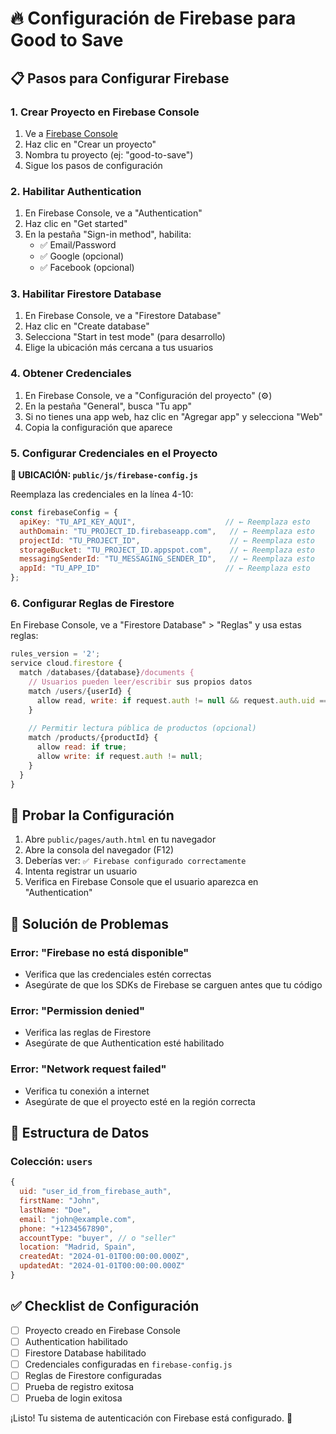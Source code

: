 # 🔥 Configuración de Firebase para Good to Save

## 📋 Pasos para Configurar Firebase

### 1. Crear Proyecto en Firebase Console

1. Ve a [Firebase Console](https://console.firebase.google.com/)
2. Haz clic en "Crear un proyecto"
3. Nombra tu proyecto (ej: "good-to-save")
4. Sigue los pasos de configuración

### 2. Habilitar Authentication

1. En Firebase Console, ve a "Authentication"
2. Haz clic en "Get started"
3. En la pestaña "Sign-in method", habilita:
   - ✅ Email/Password
   - ✅ Google (opcional)
   - ✅ Facebook (opcional)

### 3. Habilitar Firestore Database

1. En Firebase Console, ve a "Firestore Database"
2. Haz clic en "Create database"
3. Selecciona "Start in test mode" (para desarrollo)
4. Elige la ubicación más cercana a tus usuarios

### 4. Obtener Credenciales

1. En Firebase Console, ve a "Configuración del proyecto" (⚙️)
2. En la pestaña "General", busca "Tu app"
3. Si no tienes una app web, haz clic en "Agregar app" y selecciona "Web"
4. Copia la configuración que aparece

### 5. Configurar Credenciales en el Proyecto

**📍 UBICACIÓN: `public/js/firebase-config.js`**

Reemplaza las credenciales en la línea 4-10:

```javascript
const firebaseConfig = {
  apiKey: "TU_API_KEY_AQUI",                    // ← Reemplaza esto
  authDomain: "TU_PROJECT_ID.firebaseapp.com",   // ← Reemplaza esto
  projectId: "TU_PROJECT_ID",                    // ← Reemplaza esto
  storageBucket: "TU_PROJECT_ID.appspot.com",    // ← Reemplaza esto
  messagingSenderId: "TU_MESSAGING_SENDER_ID",   // ← Reemplaza esto
  appId: "TU_APP_ID"                            // ← Reemplaza esto
};
```

### 6. Configurar Reglas de Firestore

En Firebase Console, ve a "Firestore Database" > "Reglas" y usa estas reglas:

```javascript
rules_version = '2';
service cloud.firestore {
  match /databases/{database}/documents {
    // Usuarios pueden leer/escribir sus propios datos
    match /users/{userId} {
      allow read, write: if request.auth != null && request.auth.uid == userId;
    }
    
    // Permitir lectura pública de productos (opcional)
    match /products/{productId} {
      allow read: if true;
      allow write: if request.auth != null;
    }
  }
}
```

## 🧪 Probar la Configuración

1. Abre `public/pages/auth.html` en tu navegador
2. Abre la consola del navegador (F12)
3. Deberías ver: `✅ Firebase configurado correctamente`
4. Intenta registrar un usuario
5. Verifica en Firebase Console que el usuario aparezca en "Authentication"

## 🔧 Solución de Problemas

### Error: "Firebase no está disponible"
- Verifica que las credenciales estén correctas
- Asegúrate de que los SDKs de Firebase se carguen antes que tu código

### Error: "Permission denied"
- Verifica las reglas de Firestore
- Asegúrate de que Authentication esté habilitado

### Error: "Network request failed"
- Verifica tu conexión a internet
- Asegúrate de que el proyecto esté en la región correcta

## 📁 Estructura de Datos

### Colección: `users`
```javascript
{
  uid: "user_id_from_firebase_auth",
  firstName: "John",
  lastName: "Doe",
  email: "john@example.com",
  phone: "+1234567890",
  accountType: "buyer", // o "seller"
  location: "Madrid, Spain",
  createdAt: "2024-01-01T00:00:00.000Z",
  updatedAt: "2024-01-01T00:00:00.000Z"
}
```

## ✅ Checklist de Configuración

- [ ] Proyecto creado en Firebase Console
- [ ] Authentication habilitado
- [ ] Firestore Database habilitado
- [ ] Credenciales configuradas en `firebase-config.js`
- [ ] Reglas de Firestore configuradas
- [ ] Prueba de registro exitosa
- [ ] Prueba de login exitosa

¡Listo! Tu sistema de autenticación con Firebase está configurado. 🎉 